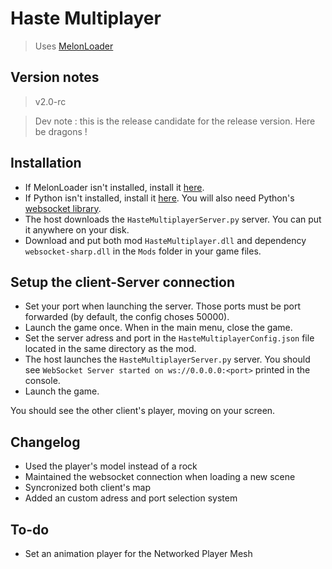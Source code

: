 # Haste Multiplayer
> Uses [MelonLoader](https://github.com/LavaGang/MelonLoader)

## Version notes
> v2.0-rc

> Dev note : this is the release candidate for the release version. Here be dragons ! 

## Installation
- If MelonLoader isn't installed, install it [here](https://github.com/LavaGang/MelonLoader).
- If Python isn't installed, install it [here](https://www.python.org/). You will also need Python's [websocket library](https://pypi.org/project/websockets/).
- The host downloads the `HasteMultiplayerServer.py` server. You can put it anywhere on your disk.
- Download and put both mod `HasteMultiplayer.dll` and dependency `websocket-sharp.dll` in the `Mods` folder in your game files.

## Setup the client-Server connection
- Set your port when launching the server. Those ports must be port forwarded (by default, the config choses 50000).
- Launch the game once. When in the main menu, close the game.
- Set the server adress and port in the `HasteMultiplayerConfig.json` file located in the same directory as the mod.
- The host launches the `HasteMultiplayerServer.py` server. You should see `WebSocket Server started on ws://0.0.0.0:<port>` printed in the console.
- Launch the game.

You should see the other client's player, moving on your screen.

## Changelog
- Used the player's model instead of a rock
- Maintained the websocket connection when loading a new scene
- Syncronized both client's map
- Added an custom adress and port selection system

## To-do
- Set an animation player for the Networked Player Mesh
